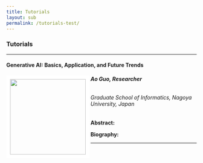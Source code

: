 ```yaml
---
title: Tutorials
layout: sub
permalink: /tutorials-test/
---
```


<h3>Tutorials</h3>
<hr/>

<h4>Generative AI: Basics, Application, and Future Trends</h4>
<img src="/2024/assets/images/tutorial_speaker/ao_guo.jpg" align="left" style="border:10px solid white" width="200">
<h6><b>Ao Guo, Researcher</b></h6>
<h6>
Graduate School of Informatics, Nagoya University, Japan
</h6>
<p>
<b>Abstract: </b> 

</p>

<p>
<b>Biography: </b> 

</p>
<hr/>
